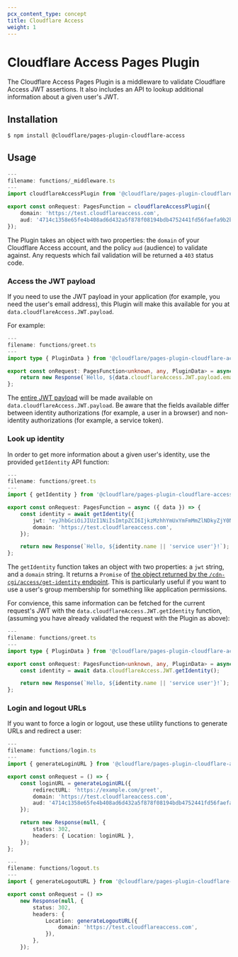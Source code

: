 ```yaml
---
pcx_content_type: concept
title: Cloudflare Access
weight: 1
---
```


# Cloudflare Access Pages Plugin

The Cloudflare Access Pages Plugin is a middleware to validate Cloudflare Access JWT assertions. It also includes an API to lookup additional information about a given user's JWT.

## Installation

```sh
$ npm install @cloudflare/pages-plugin-cloudflare-access
```

## Usage

```ts
---
filename: functions/_middleware.ts
---
import cloudflareAccessPlugin from '@cloudflare/pages-plugin-cloudflare-access';

export const onRequest: PagesFunction = cloudflareAccessPlugin({
	domain: 'https://test.cloudflareaccess.com',
	aud: '4714c1358e65fe4b408ad6d432a5f878f08194bdb4752441fd56faefa9b2b6f2',
});
```

The Plugin takes an object with two properties: the `domain` of your Cloudflare Access account, and the policy `aud` (audience) to validate against. Any requests which fail validation will be returned a `403` status code.

### Access the JWT payload

If you need to use the JWT payload in your application (for example, you need the user's email address), this Plugin will make this available for you at `data.cloudflareAccess.JWT.payload`.

For example:

```ts
---
filename: functions/greet.ts
---
import type { PluginData } from '@cloudflare/pages-plugin-cloudflare-access';

export const onRequest: PagesFunction<unknown, any, PluginData> = async ({ data }) => {
	return new Response(`Hello, ${data.cloudflareAccess.JWT.payload.email || 'service user'}!`);
};
```

The [entire JWT payload](/cloudflare-one/identity/users/access-jwt/validating-json/#payload) will be made available on `data.cloudflareAccess.JWT.payload`. Be aware that the fields available differ between identity authorizations (for example, a user in a browser) and non-identity authorizations (for example, a service token).

### Look up identity

In order to get more information about a given user's identity, use the provided `getIdentity` API function:

```ts
---
filename: functions/greet.ts
---
import { getIdentity } from '@cloudflare/pages-plugin-cloudflare-access/api';

export const onRequest: PagesFunction = async ({ data }) => {
	const identity = await getIdentity({
		jwt: 'eyJhbGciOiJIUzI1NiIsImtpZCI6IjkzMzhhYmUxYmFmMmZlNDkyZjY0NmE3MzZmMjVhZmJmN2IwMjVlMzVjNjI3YmU0ZjYwYzQxNGQ0YzczMDY5YjgiLCJ0eXAiOiJKV1QifQ.eyJhdWQiOlsiOTdlMmFhZTEyMDEyMWY5MDJkZjhiYzk5ZmMzNDU5MTNhYjE4NmQxNzRmMzA3OWVhNzI5MjM2NzY2YjJlN2M0YSJdLCJlbWFpbCI6ImFkbWluQGV4YW1wbGUuY29tIiwiZXhwIjoxNTE5NDE4MjE0LCJpYXQiOjE1MTkzMzE4MTUsImlzcyI6Imh0dHBzOi8vdGVzdC5jbG91ZGZsYXJlYWNjZXNzLmNvbSIsIm5vbmNlIjoiMWQ4MDgzZjcwOGE0Nzk4MjI5NmYyZDk4OTZkNzBmMjA3YTI3OTM4ZjAyNjU0MGMzOTJiOTAzZTVmZGY0ZDZlOSIsInN1YiI6ImNhNjM5YmI5LTI2YWItNDJlNS1iOWJmLTNhZWEyN2IzMzFmZCJ9.05vGt-_0Mw6WEFJF3jpaqkNb88PUMplsjzlEUvCEfnQ',
		domain: 'https://test.cloudflareaccess.com',
	});

	return new Response(`Hello, ${identity.name || 'service user'}!`);
};
```

The `getIdentity` function takes an object with two properties: a `jwt` string, and a `domain` string. It returns a `Promise` of [the object returned by the `/cdn-cgi/access/get-identity` endpoint](/cloudflare-one/identity/users/access-jwt/application-token/#user-identity). This is particularly useful if you want to use a user's group membership for something like application permissions.

For convience, this same information can be fetched for the current request's JWT with the `data.cloudflareAccess.JWT.getIdentity` function, (assuming you have already validated the request with the Plugin as above):

```ts
---
filename: functions/greet.ts
---
import type { PluginData } from '@cloudflare/pages-plugin-cloudflare-access';

export const onRequest: PagesFunction<unknown, any, PluginData> = async ({ data }) => {
	const identity = await data.cloudflareAccess.JWT.getIdentity();

	return new Response(`Hello, ${identity.name || 'service user'}!`);
};
```

### Login and logout URLs

If you want to force a login or logout, use these utility functions to generate URLs and redirect a user:

```ts
---
filename: functions/login.ts
---
import { generateLoginURL } from '@cloudflare/pages-plugin-cloudflare-access/api';

export const onRequest = () => {
	const loginURL = generateLoginURL({
		redirectURL: 'https://example.com/greet',
		domain: 'https://test.cloudflareaccess.com',
		aud: '4714c1358e65fe4b408ad6d432a5f878f08194bdb4752441fd56faefa9b2b6f2',
	});

	return new Response(null, {
		status: 302,
		headers: { Location: loginURL },
	});
};
```

```ts
---
filename: functions/logout.ts
---
import { generateLogoutURL } from '@cloudflare/pages-plugin-cloudflare-access/api';

export const onRequest = () =>
	new Response(null, {
		status: 302,
		headers: {
			Location: generateLogoutURL({
				domain: 'https://test.cloudflareaccess.com',
			}),
		},
	});
```
